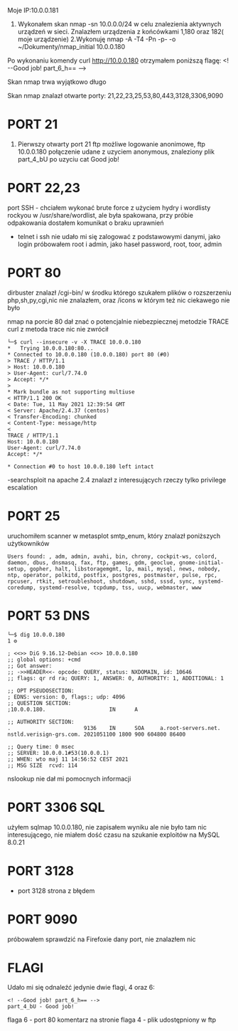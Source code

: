 Moje IP:10.0.0.181 


1. Wykonałem skan nmap -sn 10.0.0.0/24 w celu znalezienia aktywnych urządzeń w sieci. Znalazłem urządzenia z końcówkami 1,180 oraz 182( moje urządzenie)
2.Wykonuję nmap -A -T4 -Pn -p- -o ~/Dokumenty/nmap_initial 10.0.0.180


Po wykonaniu komendy curl http://10.0.0.180
otrzymałem poniższą flagę:
<! --Good job! part_6_h== -->

Skan nmap trwa wyjątkowo długo


Skan nmap znalazł otwarte porty: 21,22,23,25,53,80,443,3128,3306,9090
# PORT 21
1. Pierwszy otwarty port 21 ftp możliwe logowanie anonimowe, ftp 10.0.0.180 połączenie udane z uzyciem anonymous, znaleziony plik part_4_bU po uzyciu cat
Good job!  


# PORT 22,23 
port SSH - chciałem wykonać brute force z użyciem hydry i wordlisty rockyou w /usr/share/wordlist, ale była spakowana, przy próbie odpakowania dostałem komunikat o braku uprawnień
- telnet i ssh nie udało mi się zalogować z podstawowymi danymi, jako login próbowałem root i admin, jako haseł password, root, toor, admin


# PORT 80 
dirbuster znalazł /cgi-bin/ w środku którego szukałem plików o rozszerzeniu php,sh,py,cgi,nic nie znalazłem,  oraz /icons w którym też nic ciekawego nie było

nmap na porcie 80 dał znać o potencjalnie niebezpiecznej metodzie TRACE
curl z metoda trace nic nie zwrócił 
```
└─$ curl --insecure -v -X TRACE 10.0.0.180
*   Trying 10.0.0.180:80...
* Connected to 10.0.0.180 (10.0.0.180) port 80 (#0)
> TRACE / HTTP/1.1
> Host: 10.0.0.180
> User-Agent: curl/7.74.0
> Accept: */*
>
* Mark bundle as not supporting multiuse
< HTTP/1.1 200 OK
< Date: Tue, 11 May 2021 12:39:54 GMT
< Server: Apache/2.4.37 (centos)
< Transfer-Encoding: chunked
< Content-Type: message/http
<
TRACE / HTTP/1.1
Host: 10.0.0.180
User-Agent: curl/7.74.0
Accept: */*

* Connection #0 to host 10.0.0.180 left intact

```

-searchsploit na apache 2.4 znalazł z interesujących rzeczy tylko privilege escalation

# PORT 25
uruchomiłem scanner w metasplot smtp_enum, który znalazł poniższych użytkowników

```
Users found: , adm, admin, avahi, bin, chrony, cockpit-ws, colord, daemon, dbus, dnsmasq, fax, ftp, games, gdm, geoclue, gnome-initial-setup, gopher, halt, libstoragemgmt, lp, mail, mysql, news, nobody, ntp, operator, polkitd, postfix, postgres, postmaster, pulse, rpc, rpcuser, rtkit, setroubleshoot, shutdown, sshd, sssd, sync, systemd-coredump, systemd-resolve, tcpdump, tss, uucp, webmaster, www

```

# PORT 53 DNS

```
└─$ dig 10.0.0.180                                                                                                                                                                                                                       1 ⚙

; <<>> DiG 9.16.12-Debian <<>> 10.0.0.180
;; global options: +cmd
;; Got answer:
;; ->>HEADER<<- opcode: QUERY, status: NXDOMAIN, id: 10646
;; flags: qr rd ra; QUERY: 1, ANSWER: 0, AUTHORITY: 1, ADDITIONAL: 1

;; OPT PSEUDOSECTION:
; EDNS: version: 0, flags:; udp: 4096
;; QUESTION SECTION:
;10.0.0.180.                    IN      A

;; AUTHORITY SECTION:
.                       9136    IN      SOA     a.root-servers.net. nstld.verisign-grs.com. 2021051100 1800 900 604800 86400

;; Query time: 0 msec
;; SERVER: 10.0.0.1#53(10.0.0.1)
;; WHEN: wto maj 11 14:56:52 CEST 2021
;; MSG SIZE  rcvd: 114

```
nslookup nie dał mi pomocnych informacji


# PORT 3306 SQL
użyłem sqlmap 10.0.0.180, nie zapisałem wyniku ale nie było tam nic interesującego, nie miałem dość czasu na szukanie exploitów na MySQL 8.0.21 

# PORT 3128 
- port 3128 strona z błędem

# PORT 9090
próbowałem sprawdzić na Firefoxie dany port, nie znalazłem nic

# FLAGI
Udało mi się odnaleźć jedynie dwie flagi, 4 oraz 6:
```
<! --Good job! part_6_h== -->
part_4_bU - Good job!  
```
flaga 6 - port 80 komentarz na stronie
flaga 4 - plik udostępniony w ftp

